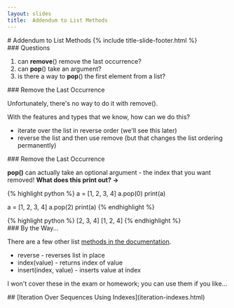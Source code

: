 ```yaml
---
layout: slides
title:  Addendum to List Methods 
---
```


<section markdown="block" class="title-slide">
# Addendum to List Methods
{% include title-slide-footer.html %}
</section>

<section markdown="block">
### Questions

1. can __remove__() remove the last occurrence?
2. can __pop__() take an argument?
3. is there a way to __pop__() the first element from a list?
</section>

<section markdown="block">
### Remove the Last Occurrence

Unfortunately, there's no way to do it with remove().

With the features and types that we know, how can we do this?

* iterate over the list in reverse order (we'll see this later)
* reverse the list and then use remove (but that changes the list ordering permanently)
</section>

<section markdown="block">
### Remove the Last Occurrence

__pop()__ can actually take an optional argument - the index that you want removed!  __What does this print out? &rarr;__

{% highlight python %}
a = [1, 2, 3, 4]
a.pop(0)
print(a)

a = [1, 2, 3, 4]
a.pop(2)
print(a)
{% endhighlight %}

<div class="incremental" markdown="block">
{% highlight python %}
[2, 3, 4]
[1, 2, 4]
{% endhighlight %}
</div>
</section>

<section markdown="block">
### By the Way...

There are a few other list [methods in the documentation](http://docs.python.org/3.2/library/stdtypes.html#mutable-sequence-types). 

* reverse - reverses list in place
* index(value) - returns index of value
* insert(index, value) - inserts value at index

I won't cover these in the exam or homework; you can use them if you like...
</section>

<section markdown="block">
## [Iteration Over Sequences Using Indexes](iteration-indexes.html)
</section>
